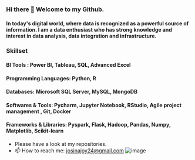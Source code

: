 ### Hi there 👋 Welcome to my Github.
#### In today's digital world, where data is recognized as a powerful source of information. I am a data enthusiast who has strong knowledge and interest in data analysis, data integration and infrastructure.
### Skillset  
#### BI Tools :                 Power BI, Tableau, SQL, Advanced Excel
#### Programming Languages:     Python, R
#### Databases:                 Microsoft SQL Server, MySQL, MongoDB
#### Softwares & Tools:         Pycharm, Jupyter Notebook, RStudio, Agile project management , Git, Docker                                              
#### Frameworks & Libraries:    Pyspark, Flask, Hadoop, Pandas, Numpy, Matplotlib, Scikit-learn
                                              
*  Please have a look at my repositories.
* 📫 How to reach me: josinajoy24@gmail.com
![image](https://user-images.githubusercontent.com/66690240/143483151-11d0fef8-cd67-4339-90ea-5605b7646a96.png)


<!--
**josinapjoy/josinapjoy** is a ✨ _special_ ✨ repository because its `README.md` (this file) appears on your GitHub profile.

Here are some ideas to get you started:

- 🔭 I’m currently working on ...
- 🌱 I’m currently learning ...
- 👯 I’m looking to collaborate on ...
- 🤔 I’m looking for help with ...
- 💬 Ask me about ...
 📫 How to reach me: josinajoy24@gmail.com
- 😄 Pronouns: ...
- ⚡ Fun fact: ...
-->
